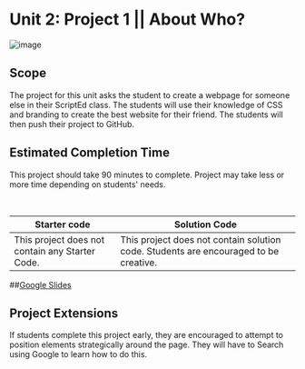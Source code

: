 # Unit 2: Project 1 || About Who?
![image](https://i.imgur.com/UfBwSzcl.jpg)

## Scope
The project for this unit asks the student to create a webpage for someone else in their ScriptEd class. The students will use their knowledge of CSS and branding to create the best website for their friend. The students will then push their project to GitHub.

## Estimated Completion Time
This project should take 90 minutes to complete. Project may take less or more time depending on students' needs.  


<br>

| Starter code | Solution Code |
|-------|-------|
|This project does not contain any Starter Code. | This project does not contain solution code. Students are encouraged to be creative. |

##[Google Slides](https://docs.google.com/presentation/d/1vGQf6Ksp-oSNRH-cHpCkGtl__xhn7wv1cW4lIUf-piI/edit?usp=sharing)

## Project Extensions
If students complete this project early, they are encouraged to attempt to position elements strategically around the page. They will have to Search using Google to learn how to do this.




